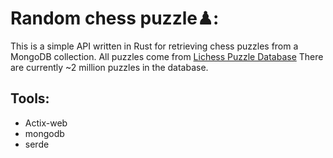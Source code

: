 # Random chess puzzle♟:

This is a simple API written in Rust for retrieving chess puzzles from a MongoDB collection.
All puzzles come from [Lichess Puzzle Database](https://database.lichess.org/#puzzles)
There are currently ~2 million puzzles in the database.

## Tools: 
- Actix-web
- mongodb
- serde



